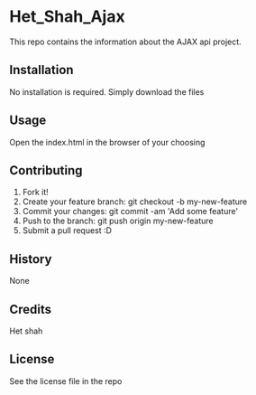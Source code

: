 # Het_Shah_Ajax
This repo contains the information about the AJAX api project.

## Installation
No installation is required. Simply download the files

## Usage
Open the index.html in the browser of your choosing

## Contributing
1. Fork it!
2. Create your feature branch: git checkout -b my-new-feature
3. Commit your changes: git commit -am 'Add some feature'
4. Push to the branch: git push origin my-new-feature
5. Submit a pull request :D

## History
None

## Credits
Het shah

## License
See the license file in the repo
